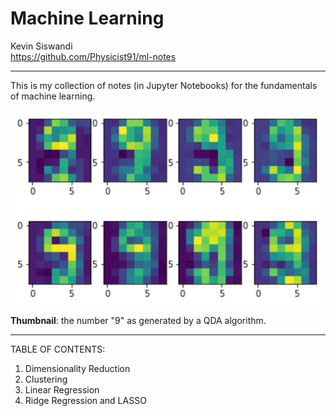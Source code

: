 # Machine Learning

Kevin Siswandi  
https://github.com/Physicist91/ml-notes  

-------

This is my collection of notes (in Jupyter Notebooks) for the fundamentals of machine learning.

![picture](qda-9.png)

**Thumbnail**: the number "9" as generated by a QDA algorithm.

-------

TABLE OF CONTENTS:  
1. Dimensionality Reduction  
3. Clustering  
7. Linear Regression  
8. Ridge Regression and LASSO